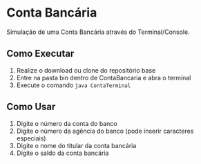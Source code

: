 # Conta Bancária

Simulação de uma Conta Bancária através do Terminal/Console.

## Como Executar

1. Realize o download ou clone do repositório base
2. Entre na pasta bin dentro de ContaBancaria e abra o terminal
3. Execute o comando `java ContaTerminal`

## Como Usar

1. Digite o número da conta do banco
2. Digite o número da agência do banco (pode inserir caracteres especiais)
3. Digite o nome do titular da conta bancária
4. Digite o saldo da conta bancária
